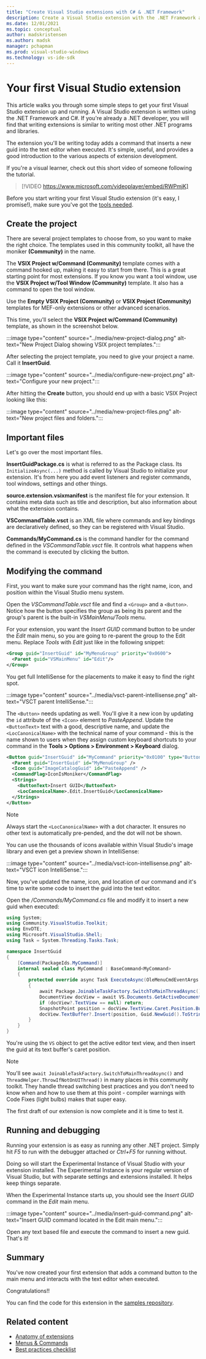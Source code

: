 ```yaml
---
title: "Create Visual Studio extensions with C# & .NET Framework"
description: Create a Visual Studio extension with the .NET Framework and C# and an existing project template file, such as Empty VSIX Project (Community).
ms.date: 12/01/2021
ms.topic: conceptual
author: madskristensen
ms.author: madsk
manager: pchapman
ms.prod: visual-studio-windows
ms.technology: vs-ide-sdk
---
```

# Your first Visual Studio extension


This article walks you through some simple steps to get your first Visual Studio extension up and running. A Visual Studio extension is written using the .NET Framework and C#. If you're already a .NET developer, you will find that writing extensions is similar to writing most other .NET programs and libraries.

The extension you'll be writing today adds a command that inserts a new guid into the text editor when executed. It's simple, useful, and provides a good introduction to the various aspects of extension development.

If you're a visual learner, check out this short video of someone following the tutorial.

> [!VIDEO https://www.microsoft.com/videoplayer/embed/RWPmjK]

Before you start writing your first Visual Studio extension (it's easy, I promise!), make sure you've got the [tools needed](get-tools.md).

## Create the project
There are several project templates to choose from, so you want to make the right choice. The templates used in this community toolkit, all have the moniker **(Community)** in the name.

The **VSIX Project w/Command (Community)** template comes with a command hooked up, making it easy to start from there. This is a great starting point for most extensions. If you know you want a tool window, use the **VSIX Project w/Tool Window (Community)** template. It also has a command to open the tool window.

Use the **Empty VSIX Project (Community)** or **VSIX Project (Community)** templates for MEF-only extensions or other advanced scenarios.

This time, you'll select the **VSIX Project w/Command (Community)** template, as shown in the screenshot below.

:::image type="content" source="../media/new-project-dialog.png" alt-text="New Project Dialog showing VSIX project templates.":::

After selecting the project template, you need to give your project a name. Call it **InsertGuid**.

:::image type="content" source="../media/configure-new-project.png" alt-text="Configure your new project.":::

After hitting the **Create** button, you should end up with a basic VSIX Project looking like this:

:::image type="content" source="../media/new-project-files.png" alt-text="New project files and folders.":::

## Important files
Let's go over the most important files.

**InsertGuidPackage.cs** is what is referred to as the Package class. Its `InitializeAsync(...)` method is called by Visual Studio to initialize your extension. It's from here you add event listeners and register commands, tool windows, settings and other things.

**source.extension.vsixmanifest** is the manifest file for your extension. It contains meta data such as title and description, but also information about what the extension contains.

**VSCommandTable.vsct** is an XML file where commands and key bindings are declaratively defined, so they can be registered with Visual Studio.

**Commands/MyCommand.cs** is the command handler for the command defined in the *VSCommandTable.vsct* file. It controls what happens when the command is executed by clicking the button.

## Modifying the command
First, you want to make sure your command has the right name, icon, and position within the Visual Studio menu system.

Open the *VSCommandTable.vsct* file and find a `<Group>` and a `<Button>`. Notice how the button specifies the group as being its parent and the group's parent is the built-in *VSMainMenu/Tools* menu.

For your extension, you want the *Insert GUID* command button to be under the *Edit* main menu, so you are going to re-parent the group to the Edit menu. Replace *Tools* with *Edit* just like in the following snippet:

```xml
<Group guid="InsertGuid" id="MyMenuGroup" priority="0x0600">
  <Parent guid="VSMainMenu" id="Edit"/>
</Group>
```

You get full IntelliSense for the placements to make it easy to find the right spot.

:::image type="content" source="../media/vsct-parent-intellisense.png" alt-text="VSCT parent IntelliSense.":::

The `<Button>` needs updating as well. You'll give it a new icon by updating the `id` attribute of the `<Icon>` element to *PasteAppend*. Update the `<ButtonText>` text with a good, descriptive name, and update the `<LocCanonicalName>` with the technical name of your command - this is the name shown to users when they assign custom keyboard shortcuts to your command in the **Tools > Options > Environment > Keyboard** dialog.

```xml
<Button guid="InsertGuid" id="MyCommand" priority="0x0100" type="Button">
  <Parent guid="InsertGuid" id="MyMenuGroup" />
  <Icon guid="ImageCatalogGuid" id="PasteAppend" />
  <CommandFlag>IconIsMoniker</CommandFlag>
  <Strings>
    <ButtonText>Insert GUID</ButtonText>
    <LocCanonicalName>.Edit.InsertGuid</LocCanonicalName>
  </Strings>
</Button>
```

>[!NOTE]
> Always start the `<LocCanonicalName>` with a dot character. It ensures no other text is automatically pre-pended, and the dot will not be shown.  

You can use the thousands of icons available within Visual Studio's image library and even get a preview shown in IntelliSense:

:::image type="content" source="../media/vsct-icon-intellisense.png" alt-text="VSCT icon IntelliSense.":::

Now, you've updated the name, icon, and location of our command and it's time to write some code to insert the guid into the text editor.

Open the */Commands/MyCommand.cs* file and modify it to insert a new guid when executed:

```csharp
using System;
using Community.VisualStudio.Toolkit;
using EnvDTE;
using Microsoft.VisualStudio.Shell;
using Task = System.Threading.Tasks.Task;

namespace InsertGuid
{
    [Command(PackageIds.MyCommand)]
    internal sealed class MyCommand : BaseCommand<MyCommand>
    {
        protected override async Task ExecuteAsync(OleMenuCmdEventArgs e)
        {
            await Package.JoinableTaskFactory.SwitchToMainThreadAsync();
            DocumentView docView = await VS.Documents.GetActiveDocumentViewAsync();
            if (docView?.TextView == null) return;
            SnapshotPoint position = docView.TextView.Caret.Position.BufferPosition;
            docView.TextBuffer?.Insert(position, Guid.NewGuid().ToString()); 
        }
    }
}
```

You're using the `VS` object to get the active editor text view, and then insert the guid at its text buffer's caret position.

>[!NOTE]
> You'll see `await JoinableTaskFactory.SwitchToMainThreadAsync()` and `ThreadHelper.ThrowIfNotOnUIThread()` in many places in this community toolkit. They handle thread switching best practices and you don't need to know when and how to use them at this point - compiler warnings with Code Fixes (light bulbs) makes that super easy.

The first draft of our extension is now complete and it is time to test it.

## Running and debugging
Running your extension is as easy as running any other .NET project. Simply hit *F5* to run with the debugger attached or *Ctrl+F5* for running without.

Doing so will start the Experimental Instance of Visual Studio with your extension installed. The Experimental Instance is your regular version of Visual Studio, but with separate settings and extensions installed. It helps keep things separate.

When the Experimental Instance starts up, you should see the *Insert GUID* command in the *Edit* main menu.

:::image type="content" source="../media/insert-guid-command.png" alt-text="Insert GUID command located in the Edit main menu.":::

Open any text based file and execute the command to insert a new guid. That's it!

## Summary
You've now created your first extension that adds a command button to the main menu and interacts with the text editor when executed.

Congratulations!!

You can find the code for this extension in the [samples repository](https://github.com/VsixCommunity/Samples).

## Related content

* [Anatomy of extensions](extension-anatomy.md)
* [Menus & Commands](../recipes/menus-buttons-commands.md)
* [Best practices checklist](../publish/checklist.md)
